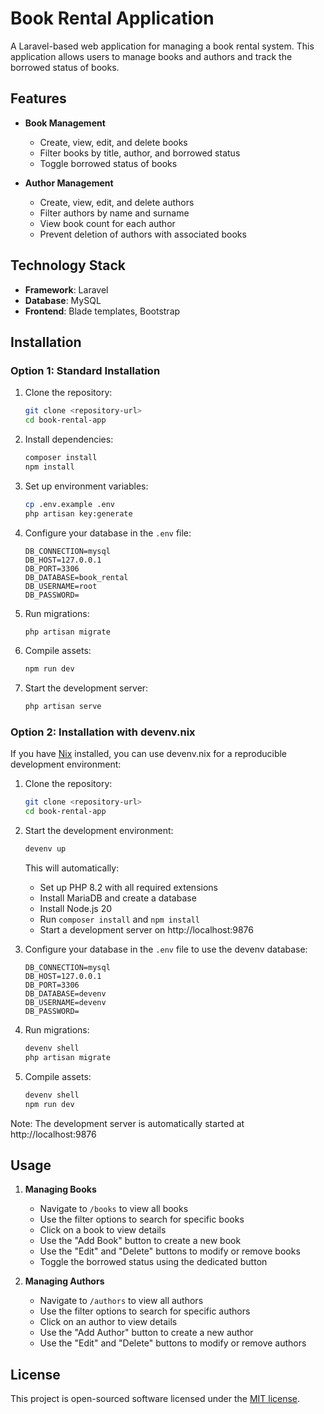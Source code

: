 # Book Rental Application

A Laravel-based web application for managing a book rental system. This application allows users to manage books and authors and track the borrowed status of books.

## Features

- **Book Management**
  - Create, view, edit, and delete books
  - Filter books by title, author, and borrowed status
  - Toggle borrowed status of books

- **Author Management**
  - Create, view, edit, and delete authors
  - Filter authors by name and surname
  - View book count for each author
  - Prevent deletion of authors with associated books

## Technology Stack

- **Framework**: Laravel
- **Database**: MySQL
- **Frontend**: Blade templates, Bootstrap

## Installation

### Option 1: Standard Installation

1. Clone the repository:
   ```bash
   git clone <repository-url>
   cd book-rental-app
   ```

2. Install dependencies:
   ```bash
   composer install
   npm install
   ```

3. Set up environment variables:
   ```bash
   cp .env.example .env
   php artisan key:generate
   ```

4. Configure your database in the `.env` file:
   ```
   DB_CONNECTION=mysql
   DB_HOST=127.0.0.1
   DB_PORT=3306
   DB_DATABASE=book_rental
   DB_USERNAME=root
   DB_PASSWORD=
   ```

5. Run migrations:
   ```bash
   php artisan migrate
   ```

6. Compile assets:
   ```bash
   npm run dev
   ```

7. Start the development server:
   ```bash
   php artisan serve
   ```

### Option 2: Installation with devenv.nix

If you have [Nix](https://devenv.sh/getting-started/) installed, you can use devenv.nix for a reproducible development environment:

1. Clone the repository:
   ```bash
   git clone <repository-url>
   cd book-rental-app
   ```

2. Start the development environment:
   ```bash
   devenv up
   ```
   This will automatically:
   - Set up PHP 8.2 with all required extensions
   - Install MariaDB and create a database
   - Install Node.js 20
   - Run `composer install` and `npm install`
   - Start a development server on http://localhost:9876

3. Configure your database in the `.env` file to use the devenv database:
   ```
   DB_CONNECTION=mysql
   DB_HOST=127.0.0.1
   DB_PORT=3306
   DB_DATABASE=devenv
   DB_USERNAME=devenv
   DB_PASSWORD=
   ```

4. Run migrations:
   ```bash
   devenv shell
   php artisan migrate
   ```

5. Compile assets:
   ```bash
   devenv shell
   npm run dev
   ```

Note: The development server is automatically started at http://localhost:9876

## Usage

1. **Managing Books**
   - Navigate to `/books` to view all books
   - Use the filter options to search for specific books
   - Click on a book to view details
   - Use the "Add Book" button to create a new book
   - Use the "Edit" and "Delete" buttons to modify or remove books
   - Toggle the borrowed status using the dedicated button

2. **Managing Authors**
   - Navigate to `/authors` to view all authors
   - Use the filter options to search for specific authors
   - Click on an author to view details
   - Use the "Add Author" button to create a new author
   - Use the "Edit" and "Delete" buttons to modify or remove authors

## License

This project is open-sourced software licensed under the [MIT license](https://opensource.org/licenses/MIT).
